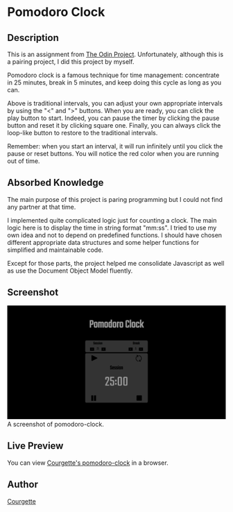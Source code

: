 # Pomodoro Clock

## Description

This is an assignment from [The Odin Project](https://www.theodinproject.com/courses/web-development-101/lessons/pairing-project).
Unfortunately, although this is a pairing project, I did this project by myself.

Pomodoro clock is a famous technique for time management: concentrate in 25 minutes, break in 5 minutes, and keep doing this cycle as long as you can.

Above is traditional intervals, you can adjust your own appropriate intervals by using the "<" and ">" buttons. When you are ready, you can click the play button to start. Indeed, you can pause the timer by clicking the pause button and reset it by clicking square one. Finally, you can always click the loop-like button to restore to the traditional intervals.

Remember: when you start an interval, it will run infinitely until you click the pause or reset buttons. You will notice the red color when you are running out of time.

## Absorbed Knowledge

The main purpose of this project is paring programming but I could not find any partner at that time.

I implemented quite complicated logic just for counting a clock. The main logic here is to display the time in string format "mm:ss". I tried to use my own idea and not to depend on predefined functions. I should have chosen different appropriate data structures and some helper functions for simplified and maintainable code.

Except for those parts, the project helped me consolidate Javascript as well as use the Document Object Model fluently.

## Screenshot

![Screenshot of etch-a-sketch](/image/screenshot-pomodoro-clock.PNG)
A screenshot of pomodoro-clock.

## Live Preview

You can view [Courgette's pomodoro-clock](https://bing0i.github.io/pomodoro-clock/) in a browser.

## Author

[Courgette](https://github.com/bing0i)
